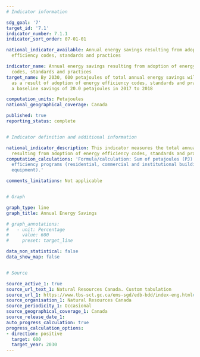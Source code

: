 ```yaml
---
# Indicator information

sdg_goal: '7'
target_id: '7.1'
indicator_number: 7.1.1
indicator_sort_order: 07-01-01

national_indicator_available: Annual energy savings resulting from adoption of energy
  efficiency codes, standards and practices

indicator_name: Annual energy savings resulting from adoption of energy efficiency
  codes, standards and practices
target_name: By 2030, 600 petajoules of total annual energy savings will be achieved
  as a result of adoption of energy efficiency codes, standards and practices from
  a baseline savings of 20.0 petajoules in 2017 to 2018

computation_units: Petajoules
national_geographical_coverage: Canada

published: true
reporting_status: complete


# Indicator definition and additional information

national_indicator_description: This indicator measures the total annual energy savings
  resulting from adoption of energy efficiency codes, standards and practices.
computation_calculations: 'Formula/calculation: Sum of petajoules (PJ) saved by energy
  efficiency programs (residential, commercial and institutional buildings, industry,
  equipment).'

comments_limitations: Not applicable


# Graph

graph_type: line
graph_title: Annual Energy Savings

# graph_annotations:
#   - unit: Percentage
#     value: 600
#     preset: target_line

data_non_statistical: false
data_show_map: false


# Source

source_active_1: true
source_url_text_1: Natural Resources Canada. Custom tabulation
source_url_1: https://www.tbs-sct.gc.ca/ems-sgd/edb-bdd/index-eng.html#orgs/program/NR-BTM10/infograph/results
source_organisation_1: Natural Resources Canada
source_periodicity_1: Occasional
source_geographical_coverage_1: Canada
source_release_date_1:
auto_progress_calculation: true
progress_calculation_options:
- direction: positive
  target: 600
  target_year: 2030
---
```

